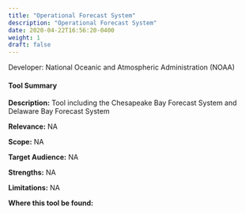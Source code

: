 ```yaml
---
title: "Operational Forecast System"
description: "Operational Forecast System"
date: 2020-04-22T16:56:20-0400
weight: 1
draft: false
---
```

Developer: National Oceanic and Atmospheric Administration (NOAA)

#### Tool Summary
**Description:** Tool including the Chesapeake Bay Forecast System and Delaware Bay Forecast System

**Relevance:** NA

**Scope:** NA

**Target Audience:** NA

**Strengths:** NA

**Limitations:** NA

**Where this tool be found:** 

